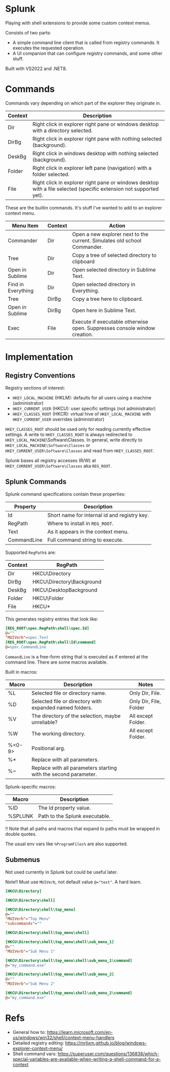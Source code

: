 
# Splunk
Playing with shell extensions to provide some custom context menus.

Consists of two parts:
- A simple command line client that is called from registry commands. It executes the requested operation.
- A UI companion that can configure registry commands, and some other stuff.

Built with VS2022 and .NET8.

# Commands

Commands vary depending on which part of the explorer they originate in.

| Context   | Description |
| -------   | ----------- |
| Dir       | Right click in explorer right pane or windows desktop with a directory selected.|
| DirBg     | Right click in explorer right pane with nothing selected (background).|
| DeskBg    | Right click in windows desktop with nothing selected (background).|
| Folder    | Right click in explorer left pane (navigation) with a folder selected.|
| File      | Right click in explorer right pane or windows desktop with a file selected (specific extension not supported yet).|


These are the builtin commands. It's stuff I've wanted to add to an explorer context menu.

| Menu Item          | Context   | Action |
| ---------          | ------    | ------ |
| Commander          | Dir       | Open a new explorer next to the current. Simulates old school Commander. |
| Tree               | Dir       | Copy a tree of selected directory to clipboard |
| Open in Sublime    | Dir       | Open selected directory in Sublime Text. |
| Find in Everything | Dir       | Open selected directory in Everything. |
| Tree               | DirBg     | Copy a tree here to clipboard. |
| Open in Sublime    | DirBg     | Open here in Sublime Text. |
| Exec               | File      | Execute if executable otherwise open. Suppresses console window creation. |


# Implementation

## Registry Conventions

Registry sections of interest:
- `HKEY_LOCAL_MACHINE` (HKLM): defaults for all users using a machine (administrator)
- `HKEY_CURRENT_USER` (HKCU): user specific settings (not administrator)
- `HKEY_CLASSES_ROOT` (HKCR): virtual hive of `HKEY_LOCAL_MACHINE` with `HKEY_CURRENT_USER` overrides (administrator)

`HKEY_CLASSES_ROOT` should be used only for reading currently effective settings. A write to `HKEY_CLASSES_ROOT` is
always redirected to `HKEY_LOCAL_MACHINE`\Software\Classes. In general, write directly to 
`HKEY_LOCAL_MACHINE\Software\Classes` or `HKEY_CURRENT_USER\Software\Classes` and read from `HKEY_CLASSES_ROOT`.

Splunk bases all registry accesses (R/W) at `HKEY_CURRENT_USER\Software\Classes` aka `REG_ROOT`.


## Splunk Commands

Splunk command specifications contain these properties:

| Property      | Description |
| --------      | ----------- |
| Id            | Short name for internal id and registry key.|
| RegPath       | Where to install in `REG_ROOT`.|
| Text          | As it appears in the context menu.|
| CommandLine   | Full command string to execute.|


Supported `RegPath`s are:

| Context   | RegPath               |
| -------   | -------               |
| Dir       | HKCU\Directory             |
| DirBg     | HKCU\Directory\Background  |
| DeskBg    | HKCU\DesktopBackground     |
| Folder    | HKCU\Folder                |
| File      | HKCU\*                     |



This generates registry entries that look like:
```ini
[REG_ROOT\spec.RegPath\shell\spec.Id]
@=""
"MUIVerb"=spec.Text
[REG_ROOT\spec.RegPath\shell\Id\command]
@=spec.CommandLine
```

`CommandLine` is a free-form string that is executed as if entered at the command line.
There are some macros available.

Built in macros:

| Macro     | Description | Notes |
| ----      | ----------- | ----- |
| %L        | Selected file or directory name. | Only Dir, File. | 
| %D        | Selected file or directory with expanded named folders. | Only Dir, File, Folder |
| %V        | The directory of the selection, maybe unreliable? | All except Folder. | 
| %W        | The working directory. | All except Folder. |
| %<0-9>    | Positional arg. |  |
| %*        | Replace with all parameters. |  |
| %~        | Replace with all parameters starting with the second parameter. |  |


Splunk-specific macros:

| Macro     | Description |
| ----      | ----------- |
| %ID       | The Id property value. |
| %SPLUNK   | Path to the Splunk executable. |

!! Note that all paths and macros that expand to paths must be wrapped in double quotes.

The usual env vars like `%ProgramFiles%` are also supported.

## Submenus

Not used currently in Splunk but could be useful later.

Note!! Must use `MUIVerb`, not default value `@="text"`. A hard learn.

```ini
[HKCU\Directory]

[HKCU\Directory\shell]

[HKCU\Directory\shell\top_menu]
@=""
"MUIVerb"="Top Menu"
"subcommands"=""

[HKCU\Directory\shell\top_menu\shell]

[HKCU\Directory\shell\top_menu\shell\sub_menu_1]
@=""
"MUIVerb"="Sub Menu 1"

[HKCU\Directory\shell\top_menu\shell\sub_menu_1\command]
@="my_command.exe"

[HKCU\Directory\shell\top_menu\shell\sub_menu_2]
@=""
"MUIVerb"="Sub Menu 2"

[HKCU\Directory\shell\top_menu\shell\sub_menu_2\command]
@="my_command.exe"
```

# Refs

- General how to: https://learn.microsoft.com/en-us/windows/win32/shell/context-menu-handlers
- Detailed registry editing: https://mrlixm.github.io/blog/windows-explorer-context-menu/
- Shell command vars: https://superuser.com/questions/136838/which-special-variables-are-available-when-writing-a-shell-command-for-a-context
